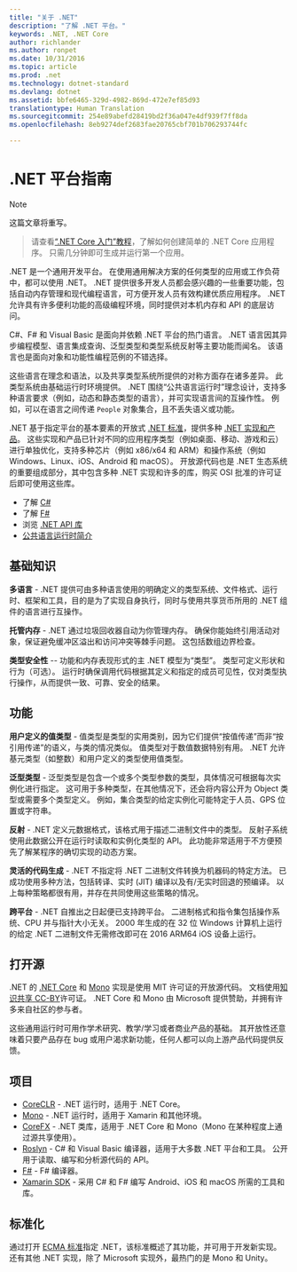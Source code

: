 ```yaml
---
title: "关于 .NET"
description: "了解 .NET 平台。"
keywords: .NET, .NET Core
author: richlander
ms.author: ronpet
ms.date: 10/31/2016
ms.topic: article
ms.prod: .net
ms.technology: dotnet-standard
ms.devlang: dotnet
ms.assetid: bbfe6465-329d-4982-869d-472e7ef85d93
translationtype: Human Translation
ms.sourcegitcommit: 254e89abefd28419bd2f36a047e4df939f7ff8da
ms.openlocfilehash: 8eb9274def2683fae20765cbf701b706293744fc

---
```


# <a name="net-platform-guide"></a>.NET 平台指南

> [!NOTE]
这篇文章将重写。

> 请查看[“.NET Core 入门”教程](../core/getting-started.md)，了解如何创建简单的 .NET Core 应用程序。 只需几分钟即可生成并运行第一个应用。

.NET 是一个通用开发平台。 在使用通用解决方案的任何类型的应用或工作负荷中，都可以使用 .NET。 .NET 提供很多开发人员都会感兴趣的一些重要功能，包括自动内存管理和现代编程语言，可方便开发人员有效构建优质应用程序。 .NET 允许具有许多便利功能的高级编程环境，同时提供对本机内存和 API 的底层访问。

C#、F# 和 Visual Basic 是面向并依赖 .NET 平台的热门语言。 .NET 语言因其异步编程模型、语言集成查询、泛型类型和类型系统反射等主要功能而闻名。 该语言也是面向对象和功能性编程范例的不错选择。

这些语言在理念和语法，以及共享类型系统所提供的对称方面存在诸多差异。 此类型系统由基础运行时环境提供。 .NET 围绕“公共语言运行时”理念设计，支持多种语言要求（例如，动态和静态类型的语言），并可实现语言间的互操作性。 例如，可以在语言之间传递 `People` 对象集合，且不丢失语义或功能。

.NET 基于指定平台的基本要素的开放式 [.NET 标准](https://github.com/dotnet/coreclr/blob/master/Documentation/project-docs/dotnet-standards.md)，提供多种 [.NET 实现和产品](components.md)。 这些实现和产品已针对不同的应用程序类型（例如桌面、移动、游戏和云）进行单独优化，支持多种芯片（例如 x86/x64 和 ARM）和操作系统（例如 Windows、Linux、iOS、Android 和 macOS）。 开放源代码也是 .NET 生态系统的重要组成部分，其中包含多种 .NET 实现和许多的库，购买 OSI 批准的许可证后即可使用这些库。

- 了解 [C#](../csharp/index.md)
- 了解 [F#](../fsharp/index.md)
- 浏览 [.NET API 库](../../api/index.md)
- [公共语言运行时简介](https://github.com/dotnet/coreclr/blob/master/Documentation/botr/intro-to-clr.md)

<a name="fundamentals"></a>基础知识
------------

**多语言** - .NET 提供可由多种语言使用的明确定义的类型系统、文件格式、运行时、框架和工具，目的是为了实现自身执行，同时与使用共享货币所用的 .NET 组件的语言进行互操作。

**托管内存** - .NET 通过垃圾回收器自动为你管理内存。 确保你能始终引用活动对象，保证避免缓冲区溢出和访问冲突等棘手问题。 这包括数组边界检查。

**类型安全性** -- 功能和内存表现形式的主 .NET 模型为“类型”。 类型可定义形状和行为（可选）。 运行时确保调用代码根据其定义和指定的成员可见性，仅对类型执行操作，从而提供一致、可靠、安全的结果。

<a name="features"></a>功能
--------

**用户定义的值类型** - 值类型是类型的实用类别，因为它们提供“按值传递”而非“按引用传递”的语义，与类的情况类似。 值类型对于数值数据特别有用。 .NET 允许基元类型（如整数）和用户定义的类型使用值类型。

**泛型类型** - 泛型类型是包含一个或多个类型参数的类型，具体情况可根据每次实例化进行指定。 这可用于多种类型，在其他情况下，还会将内容公开为 Object 类型或需要多个类型定义。 例如，集合类型的给定实例化可能特定于人员、GPS 位置或字符串。

**反射** - .NET 定义元数据格式，该格式用于描述二进制文件中的类型。 反射子系统使用此数据公开在运行时读取和实例化类型的 API。 此功能非常适用于不方便预先了解某程序的确切实现的动态方案。

**灵活的代码生成** - .NET 不指定将 .NET 二进制文件转换为机器码的特定方法。 已成功使用多种方法，包括转译、实时 (JIT) 编译以及有/无实时回退的预编译。 以上每种策略都很有用，并存在共同使用这些策略的情况。

**跨平台** - .NET 自推出之日起便已支持跨平台。 二进制格式和指令集包括操作系统、CPU 并与指针大小无关。 2000 年生成的在 32 位 Windows 计算机上运行的给定 .NET 二进制文件无需修改即可在 2016 ARM64 iOS 设备上运行。

<a name="open-source"></a>打开源
-----------

.NET 的 [.NET Core](https://github.com/dotnet/core) 和 [Mono](https://github.com/mono/mono) 实现是使用 MIT 许可证的开放源代码。 文档使用[知识共享 CC-BY](https://creativecommons.org/licenses/by/4.0/)许可证。 .NET Core 和 Mono 由 Microsoft 提供赞助，并拥有许多来自社区的参与者。 

这些通用运行时可用作学术研究、教学/学习或者商业产品的基础。 其开放性还意味着只要产品存在 bug 或用户渴求新功能，任何人都可以向上游产品代码提供反馈。

<a name="projects"></a>项目
--------

- [CoreCLR](https://github.com/dotnet/coreclr) - .NET 运行时，适用于 .NET Core。
- [Mono](https://github.com/mono/mono) - .NET 运行时，适用于 Xamarin 和其他环境。
- [CoreFX](https://github.com/dotnet/coreclr) - .NET 类库，适用于 .NET Core 和 Mono（Mono 在某种程度上通过源共享使用）。
- [Roslyn](https://github.com/dotnet/roslyn) - C# 和 Visual Basic 编译器，适用于大多数 .NET 平台和工具。 公开用于读取、编写和分析源代码的 API。
- [F#](https://github.com/microsoft/visualfsharp) - F# 编译器。
- [Xamarin SDK](http://open.xamarin.com) - 采用 C# 和 F# 编写 Android、iOS 和 macOS 所需的工具和库。

<a name="standardized"></a>标准化
------------

通过打开 [ECMA 标准](https://github.com/dotnet/coreclr/blob/master/Documentation/project-docs/dotnet-standards.md)指定 .NET，该标准概述了其功能，并可用于开发新实现。 还有其他 .NET 实现，除了 Microsoft 实现外，最热门的是 Mono 和 Unity。




<!--HONumber=Nov16_HO3-->


